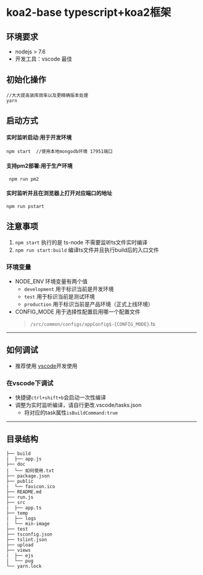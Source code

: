 # koa2-base typescript+koa2框架
 
## 环境要求
- nodejs > 7.6
- 开发工具：vscode 最佳
## 初始化操作
```
//大大提高装库效率以及更精确版本处理 
yarn 
``` 
 
## 启动方式

#### 实时监听启动:用于开发环境
``` 
npm start  //使用本地mongodb环境 17951端口
```
#### 支持pm2部署:用于生产环境

```
 npm run pm2 
``` 
#### 实时监听并且在浏览器上打开对应端口的地址
```
npm run pstart
```
## 注意事项 
1. `npm start` 执行的是 ts-node 不需要监听ts文件实时编译
2. `npm run start:build` 编译ts文件并且执行build后的入口文件
### 环境变量
* NODE_ENV 环境变量有两个值
    - `development` 用于标识当前是开发环境
    - `test` 用于标识当前是测试环境
    - `production` 用于标识当前是产品环境（正式上线环境）
* CONFIG_MODE 用于选择性配置启用哪一个配置文件
    > `/src/common/configs/appConfig$-{CONFIG_MODE}`.ts
---
## 如何调试 
- 推荐使用 [vscode](https://code.visualstudio.com)开发使用

### 在vscode下调试
- 快捷键`ctrl+shift+b`会启动一次性编译
- 调整为实时监听编译，请自行更改.vscode/tasks.json
    - 将对应的task属性`isBuildCommand:true` 

---
## 目录结构

```  
├── build
|  ├── app.js 
├── doc
|  └── 如何使用.txt
├── package.json
├── public
|  └── favicon.ico
├── README.md
├── run.js
├── src
|  ├── app.ts 
├── temp
|  ├── logs
|  └── min-image
├── test 
├── tsconfig.json
├── tslint.json
├── upload 
├── views
|  ├── ejs
|  └── pug
└── yarn.lock
```
 
 